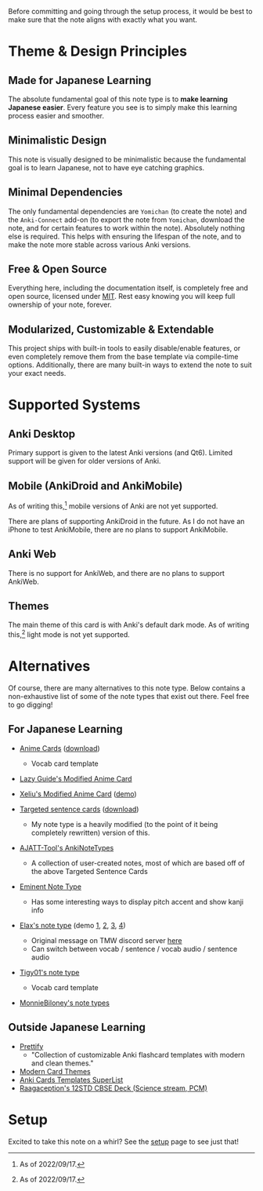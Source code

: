 
Before committing and going through the setup process,
it would be best to make sure that the note aligns with exactly what you want.

# Theme & Design Principles

## Made for Japanese Learning
The absolute fundamental goal of this note type is to **make learning Japanese easier**.
Every feature you see is to simply make this learning process easier and smoother.

## Minimalistic Design
This note is visually designed to be minimalistic because the fundamental goal is to learn Japanese,
not to have eye catching graphics.

## Minimal Dependencies
The only fundamental dependencies are `Yomichan` (to create the note) and the `Anki-Connect` add-on
(to export the note from `Yomichan`, download the note, and for certain features to work within the note).
Absolutely nothing else is required.
This helps with ensuring the lifespan of the note,
and to make the note more stable across various Anki versions.

## Free & Open Source
Everything here, including the documentation itself, is completely free and open source,
licensed under [MIT](https://github.com/Aquafina-water-bottle/jp-mining-note/blob/master/LICENSE).
Rest easy knowing you will keep full ownership of your note, forever.

## Modularized, Customizable & Extendable
This project ships with built-in tools to easily disable/enable features,
or even completely remove them from the base template via compile-time options.
Additionally, there are many built-in ways to extend the note to suit your exact needs.



# Supported Systems
## Anki Desktop
Primary support is given to the latest Anki versions (and Qt6).
Limited support will be given for older versions of Anki.

## Mobile (AnkiDroid and AnkiMobile)
As of writing this,[^1] mobile versions of Anki are not yet supported.

There are plans of supporting AnkiDroid in the future.
As I do not have an iPhone to test AnkiMobile,
there are no plans to support AnkiMobile.

## Anki Web
There is no support for AnkiWeb,
and there are no plans to support AnkiWeb.

## Themes
The main theme of this card is with Anki's default dark mode.
As of writing this,[^1] light mode is not yet supported.

[^1]: As of 2022/09/17.


# Alternatives
Of course, there are many alternatives to this note type.
Below contains a non-exhaustive list of some of the note types that exist out there.
Feel free to go digging!

## For Japanese Learning
- [Anime Cards](https://animecards.site/ankicards/#anime-cardsword-context-cards)
  ([download](https://ankiweb.net/shared/info/151553357))
    - Vocab card template
- [Lazy Guide's Modified Anime Card](https://rentry.co/lazyXel#anki)
- [Xeliu's Modified Anime Card](https://rentry.co/mining#anki-settings) ([demo](https://i.imgur.com/3y3fGET.jpeg))

- [Targeted sentence cards](https://tatsumoto.neocities.org/blog/discussing-various-card-templates.html#targeted-sentence-cards-or-mpvacious-cards)
  ([download](https://ankiweb.net/shared/info/1557722832))
    - My note type is a heavily modified (to the point of it being completely rewritten)
      version of this.
- [AJATT-Tool's AnkiNoteTypes](https://github.com/Ajatt-Tools/AnkiNoteTypes)
    - A collection of user-created notes, most of which are based off of the above Targeted Sentence Cards

- [Eminent Note Type](https://cademcniven.com/projects/notetype2/)
    - Has some interesting ways to display pitch accent and show kanji info

- [Elax's note type](https://cdn.discordapp.com/attachments/778430038159655012/847595626257842226/AnimeCards.apkg)
  (demo
  [1](https://cdn.discordapp.com/attachments/778430038159655012/847595710199365642/anki_pn02gFA4g4.png),
  [2](https://cdn.discordapp.com/attachments/778430038159655012/847595755799838720/anki_WomdVVaIPj.png),
  [3](https://cdn.discordapp.com/attachments/778430038159655012/847595806805852180/anki_GdOvg6u5Qv.png),
  [4](https://cdn.discordapp.com/attachments/778430038159655012/847595848086716506/anki_YEvyqLJeF2.png))
    - Original message on TMW discord server
      [here](https://discord.com/channels/617136488840429598/778430038159655012/847595626220355584)
    - Can switch between vocab / sentence / vocab audio / sentence audio

- [Tigy01's note type](https://docs.google.com/document/d/e/2PACX-1vTnCEECFTJ_DyBID0uIQ5AZkbrb5ynSmYgkdi6OVyvX-fs9X40btEbpSToTmsct5JzrQJ2e9wcrc6h-/pub)
    - Vocab card template

- [MonnieBiloney's note types](https://docs.google.com/document/d/1MxoRIO88KlJlGttnXNVkDVoHfZUtJqwOT_arRSS5F7Y/edit)

## Outside Japanese Learning
- [Prettify](https://github.com/pranavdeshai/anki-prettify)
    - "Collection of customizable Anki flashcard templates with modern and clean themes."
- [Modern Card Themes](https://github.com/b3nj5m1n/moderncardthemes)
- [Anki Cards Templates SuperList](https://github.com/Troyciv/anki-templates-superlist)
- [Raagaception's 12STD CBSE Deck (Science stream, PCM)](https://github.com/Raagaception/raagaception-12STD-CBSE-deck)


# Setup
Excited to take this note on a whirl? See the [setup](setup.md) page to see just that!

